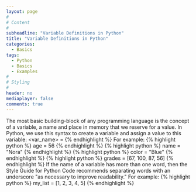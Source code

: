 ```yaml
---
layout: page
#
# Content
#
subheadline: "Variable Definitions in Python"
title: "Variable Definitions in Python"
categories:
  - Basics
tags:
  - Python
  - Basics
  - Examples
#
# Styling
#
header: no
mediaplayer: false
comments: true
---
```


The most basic building-block of any programming language is the concept of a variable, a name and place in memory that we reserve for a value. 
In Python, we use this syntax to create a variable and assign a value to this variable:
<var_name> = <value>
{% endhighlight %}
For example:
{% highlight python %}
age = 56
{% endhighlight %}
{% highlight python %}
name = "Nora"
{% endhighlight %}
{% highlight python %}
color = "Blue"
{% endhighlight %}
{% highlight python %}
grades = [67, 100, 87, 56]
{% endhighlight %}
If the name of a variable has more than one word, then the Style Guide for Python Code recommends separating words with an underscore "as necessary to improve readability."
For example:
{% highlight python %}
my_list = [1, 2, 3, 4, 5]
{% endhighlight %}
